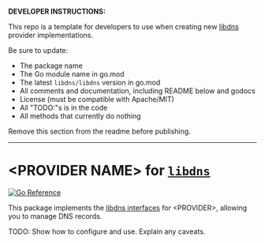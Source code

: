 **DEVELOPER INSTRUCTIONS:**

This repo is a template for developers to use when creating new [libdns](https://github.com/libdns/libdns) provider
implementations.

Be sure to update:

- The package name
- The Go module name in go.mod
- The latest `libdns/libdns` version in go.mod
- All comments and documentation, including README below and godocs
- License (must be compatible with Apache/MIT)
- All "TODO:"s is in the code
- All methods that currently do nothing

Remove this section from the readme before publishing.

---

\<PROVIDER NAME\> for [`libdns`](https://github.com/libdns/libdns)
=======================

[![Go Reference](https://pkg.go.dev/badge/test.svg)](https://pkg.go.dev/github.com/libdns/TODO:PROVIDER_NAME)

This package implements the [libdns interfaces](https://github.com/libdns/libdns) for \<PROVIDER\>, allowing you to
manage DNS records.

TODO: Show how to configure and use. Explain any caveats.
